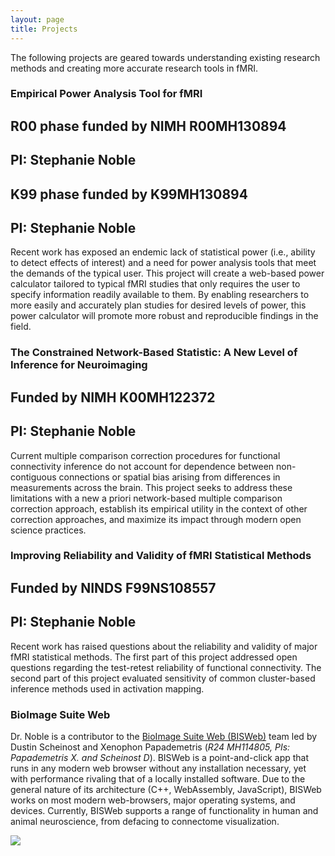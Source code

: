 ```yaml
---
layout: page
title: Projects
---
```

The following projects are geared towards understanding existing research methods and creating more accurate research tools in fMRI.

<h3>Empirical Power Analysis Tool for fMRI</h3>
<h2>R00 phase funded by NIMH R00MH130894</h2>
<h2>PI: Stephanie Noble</h2>

<h2>K99 phase funded by K99MH130894</h2>
<h2>PI: Stephanie Noble</h2>

Recent work has exposed an endemic lack of statistical power (i.e., ability to detect effects of interest) and a need for power analysis tools that meet the demands of the typical user. This project will create a web-based power calculator tailored to typical fMRI studies that only requires the user to specify information readily available to them. By enabling researchers to more easily and accurately plan studies for desired levels of power, this power calculator will promote more robust and reproducible findings in the field.

<h3>The Constrained Network-Based Statistic: A New Level of Inference for Neuroimaging</h3>
<h2>Funded by NIMH K00MH122372</h2>
<h2>PI: Stephanie Noble</h2>

Current multiple comparison correction procedures for functional connectivity inference do not account for dependence between non-contiguous connections or spatial bias arising from differences in measurements across the brain. This project seeks to address these limitations with a new a priori network-based multiple comparison correction approach, establish its empirical utility in the context of other correction approaches, and maximize its impact through modern open science practices.

<h3>Improving Reliability and Validity of fMRI Statistical Methods</h3>
<h2>Funded by NINDS F99NS108557</h2>
<h2>PI: Stephanie Noble</h2>

Recent work has raised questions about the reliability and validity of major fMRI statistical methods. The first part of this project addressed open questions regarding the test-retest reliability of functional connectivity. The second part of this project evaluated sensitivity of common cluster-based inference methods used in activation mapping.

<h3>BioImage Suite Web</h3>

Dr. Noble is a contributor to the [BioImage Suite Web (BISWeb)](https://bioimagesuiteweb.github.io/webapp/) team led by Dustin Scheinost and Xenophon Papademetris (_R24 MH114805, PIs: Papademetris X. and Scheinost D_). BISWeb is a point-and-click app that runs in any modern web browser without any installation necessary, yet with performance rivaling that of a locally installed software. Due to the general nature of its architecture (C++, WebAssembly, JavaScript), BISWeb works on most modern web-browsers, major operating systems, and devices. Currently, BISWeb supports a range of functionality in human and animal neuroscience, from defacing to connectome visualization.

![](https://github.com/bioimagesuiteweb/bisweb/blob/master/web/images/bisweb_newlogo_white_small.png)
